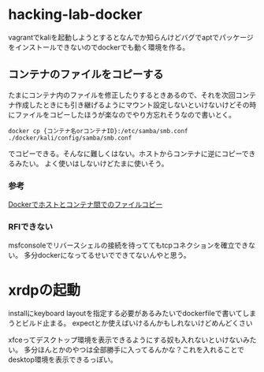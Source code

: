 # hacking-lab-docker

vagrantでkaliを起動しようとするとなんでか知らんけどバグでaptでパッケージをインストールできないのでdockerでも動く環境を作る。

## コンテナのファイルをコピーする
たまにコンテナ内のファイルを修正したりするときあるので、それを次回コンテナ作成したときにも引き継げるようにマウント設定しないといけないけどその時にファイルをコピーしたほうが楽なのでやり方忘れそうなので書いとく。

```
docker cp {コンテナ名orコンテナID}:/etc/samba/smb.conf ./docker/kali/config/samba/smb.conf
```
でコピーできる。そんなに難しくはない。ホストからコンテナに逆にコピーできるみたい。
よく使いはしないけどたまに使いそう。

### 参考
[Dockerでホストとコンテナ間でのファイルコピー](https://qiita.com/gologo13/items/7e4e404af80377b48fd5)

### RFIできない

msfconsoleでリバースシェルの接続を待っててもtcpコネクションを確立できない。
多分dockerになってるせいでできてないんやと思う。

# xrdpの起動
installにkeyboard layoutを指定する必要があるみたいでdockerfileで書いてしまうとビルド止まる。
expectとか使えばいけるんかもしれないけどめんどくさい

xfceってデスクトップ環境を表示できるようにする奴も入れないといけないみたい。
多分ほんとかのやつは全部勝手に入ってるんかな？これを入れることでdesktop環境を表示できるっぽい。
